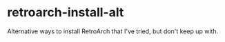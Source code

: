 # retroarch-install-alt
Alternative ways to install RetroArch that I've tried, but don't keep up with.
